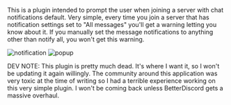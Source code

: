 This is a plugin intended to prompt the user when joining a server with chat notifications default. 
Very simple, every time you join a server that has notification settings set to "All messages" you'll get a warning letting you know about it.
If you manually set the message notifications to anything other than notify all, you won't get this warning.

![notification](https://user-images.githubusercontent.com/34846360/153130254-b8f74cb6-6346-4865-bda8-55cb58f98991.png)
![popup](https://user-images.githubusercontent.com/34846360/153130260-53af2f1a-cb04-476f-9150-71efe354d3ad.PNG)


DEV NOTE: This plugin is pretty much dead. It's where I want it, so I won't be updating it again willingly. The community around this application was very toxic at the time of writing so I had a terrible experience working on this very simple plugin. I won't be coming back unless BetterDiscord gets a massive overhaul.
